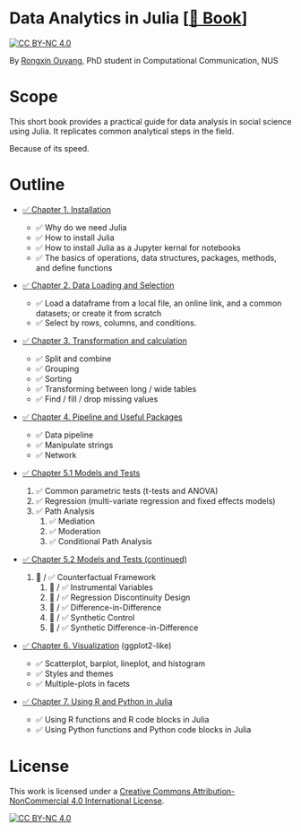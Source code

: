 # Data Analytics in Julia [[🔗 Book](https://data-julia.rongxin.me)]
[![CC BY-NC 4.0][cc-by-nc-shield]][cc-by-nc]

By [Rongxin Ouyang](https://rongxin.me/cv), PhD student in Computational Communication, NUS

# Scope
This short book provides a practical guide for data analysis in social science using Julia. It replicates common analytical steps in the field.

Because of its speed.

# Outline

- [✅ Chapter 1. Installation](https://reynards-org.gitbook.io/data-analysis-in-julia/1.installation.basics.jl)
  - ✅ Why do we need Julia
  - ✅ How to install Julia
  - ✅ How to install Julia as a Jupyter kernal for notebooks
  - ✅ The basics of operations, data structures, packages, methods, and define functions
- [✅ Chapter 2. Data Loading and Selection](https://reynards-org.gitbook.io/data-analysis-in-julia/2.data.loading.selection.jl)
  - ✅ Load a dataframe from a local file, an online link, and a common datasets; or create it from scratch
  - ✅ Select by rows, columns, and conditions.
- [✅ Chapter 3. Transformation and calculation](https://reynards-org.gitbook.io/data-analysis-in-julia/3.transform.calculate.jl)
  - ✅ Split and combine
  - ✅ Grouping
  - ✅ Sorting
  - ✅ Transforming between long / wide tables
  - ✅ Find / fill / drop missing values
- [✅ Chapter 4. Pipeline and Useful Packages](https://reynards-org.gitbook.io/data-analysis-in-julia/4.pipeline.tools.jl)
  - ✅ Data pipeline
  - ✅ Manipulate strings
  - ✅ Network
- [✅ Chapter 5.1 Models and Tests](https://reynards-org.gitbook.io/data-analysis-in-julia/5.1.models.jl)
   1. ✅ Common parametric tests (t-tests and ANOVA)
   2. ✅ Regression (multi-variate regression and fixed effects models)
   3. ✅ Path Analysis
      1. ✅ Mediation
      2. ✅ Moderation
      3. ✅ Conditional Path Analysis
- [✅ Chapter 5.2 Models and Tests (continued)](https://reynards-org.gitbook.io/data-analysis-in-julia/5.2.models.jl)
  
   1. 🚧 / ✅ Counterfactual Framework
      1. 🚧 / ✅ Instrumental Variables
      2. 🚧 / ✅ Regression Discontinuity Design
      3. 🚧 / ✅ Difference-in-Difference
      4. 🚧 / ✅ Synthetic Control
      5. 🚧 / ✅ Synthetic Difference-in-Difference
- [✅ Chapter 6. Visualization](https://reynards-org.gitbook.io/data-analysis-in-julia/6.visualize.jl) (ggplot2-like)
  - ✅ Scatterplot, barplot, lineplot, and histogram
  - ✅ Styles and themes
  - ✅ Multiple-plots in facets

- [✅ Chapter 7. Using R and Python in Julia](https://reynards-org.gitbook.io/data-analysis-in-julia/7.r.and.python.in.julia.jl)
  - ✅ Using R functions and R code blocks in Julia
  - ✅ Using Python functions and Python code blocks in Julia


# License
This work is licensed under a
[Creative Commons Attribution-NonCommercial 4.0 International License][cc-by-nc].

[![CC BY-NC 4.0][cc-by-nc-image]][cc-by-nc]

[cc-by-nc]: https://creativecommons.org/licenses/by-nc/4.0/
[cc-by-nc-image]: https://licensebuttons.net/l/by-nc/4.0/88x31.png
[cc-by-nc-shield]: https://img.shields.io/badge/License-CC%20BY--NC%204.0-lightgrey.svg
